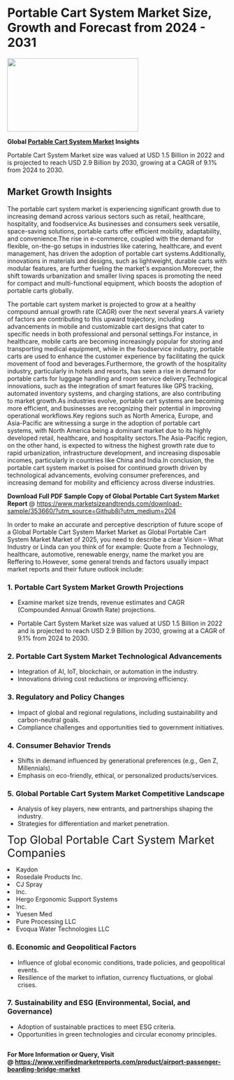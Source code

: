 <H1>Portable Cart System Market Size, Growth and Forecast from 2024 - 2031</H1><img class="aligncenter size-medium wp-image-584254" src="https://thirdeyenews.in/wp-content/uploads/2024/09/Global-Market-Research-300x168.jpeg" alt="" width="300" height="168" /><p><strong>Global&nbsp;<a href="https://www.marketsizeandtrends.com/download-sample/353660/?utm_source=Github8j?utm_medium=204">Portable Cart System Market</a> Insights</strong></p><p>Portable Cart System Market size was valued at USD 1.5 Billion in 2022 and is projected to reach USD 2.9 Billion by 2030, growing at a CAGR of 9.1% from 2024 to 2030.</p><p><h2>Market Growth Insights</h2> <p>The portable cart system market is experiencing significant growth due to increasing demand across various sectors such as retail, healthcare, hospitality, and foodservice.As businesses and consumers seek versatile, space-saving solutions, portable carts offer efficient mobility, adaptability, and convenience.The rise in e-commerce, coupled with the demand for flexible, on-the-go setups in industries like catering, healthcare, and event management, has driven the adoption of portable cart systems.Additionally, innovations in materials and designs, such as lightweight, durable carts with modular features, are further fueling the market's expansion.Moreover, the shift towards urbanization and smaller living spaces is promoting the need for compact and multi-functional equipment, which boosts the adoption of portable carts globally.</p> <p>The portable cart system market is projected to grow at a healthy compound annual growth rate (CAGR) over the next several years.A variety of factors are contributing to this upward trajectory, including advancements in mobile and customizable cart designs that cater to specific needs in both professional and personal settings.For instance, in healthcare, mobile carts are becoming increasingly popular for storing and transporting medical equipment, while in the foodservice industry, portable carts are used to enhance the customer experience by facilitating the quick movement of food and beverages.Furthermore, the growth of the hospitality industry, particularly in hotels and resorts, has seen a rise in demand for portable carts for luggage handling and room service delivery.Technological innovations, such as the integration of smart features like GPS tracking, automated inventory systems, and charging stations, are also contributing to market growth.As industries evolve, portable cart systems are becoming more efficient, and businesses are recognizing their potential in improving operational workflows.Key regions such as North America, Europe, and Asia-Pacific are witnessing a surge in the adoption of portable cart systems, with North America being a dominant market due to its highly developed retail, healthcare, and hospitality sectors.The Asia-Pacific region, on the other hand, is expected to witness the highest growth rate due to rapid urbanization, infrastructure development, and increasing disposable incomes, particularly in countries like China and India.In conclusion, the portable cart system market is poised for continued growth driven by technological advancements, evolving consumer preferences, and increasing demand for mobility and efficiency across diverse industries.</p> <p><span class=""><strong>Download Full PDF Sample Copy of Global Portable Cart System Market Report</strong> @ <a href="https://www.marketsizeandtrends.com/download-sample/353660/?utm_source=Github8j?utm_medium=204" target="_blank">https://www.marketsizeandtrends.com/download-sample/353660/?utm_source=Github8j?utm_medium=204</a></span></p><p>In order to make an accurate and perceptive description of future scope of a Global&nbsp;Portable Cart System Market Market as Global&nbsp;Portable Cart System Market Market of 2025, you need to describe a clear Vision &ndash; What Industry or Linda can you think of for example: Quote from a Technology, healthcare, automotive, renewable energy, name the market you are Reffering to.However, some general trends and factors usually impact market reports and their future outlook include:</p><h3>1.&nbsp;<strong>Portable Cart System Market Growth Projections</strong></h3><ul><li>Examine market size trends, revenue estimates and CAGR (Compounded Annual Growth Rate) projections.</li><li><p>Portable Cart System Market size was valued at USD 1.5 Billion in 2022 and is projected to reach USD 2.9 Billion by 2030, growing at a CAGR of 9.1% from 2024 to 2030.</p></li></ul><h3>2.&nbsp;<strong>Portable Cart System Market Technological Advancements</strong></h3><ul><li>Integration of AI, IoT, blockchain, or automation in the industry.</li><li>Innovations driving cost reductions or improving efficiency.</li></ul><h3>3.&nbsp;<strong>Regulatory and Policy Changes</strong></h3><ul><li>Impact of global and regional regulations, including sustainability and carbon-neutral goals.</li><li>Compliance challenges and opportunities tied to government initiatives.</li></ul><h3>4.&nbsp;<strong>Consumer Behavior Trends</strong></h3><ul><li>Shifts in demand influenced by generational preferences (e.g., Gen Z, Millennials).</li><li>Emphasis on eco-friendly, ethical, or personalized products/services.</li></ul><h3>5.&nbsp;<strong>Global Portable Cart System Market Competitive Landscape</strong></h3><ul><li>Analysis of key players, new entrants, and partnerships shaping the industry.</li><li>Strategies for differentiation and market penetration.</li></ul><p data-pm-slice="1 1 []"><span style="color: inherit; font-family: inherit; font-size: 25px;">Top Global Portable Cart System Market Companies</span></p><div class="" data-test-id=""><p><li>Kaydon</li><li> Rosedale Products Inc.</li><li> CJ Spray</li><li> Inc.</li><li> Hergo Ergonomic Support Systems</li><li> Inc.</li><li> Yuesen Med</li><li> Pure Processing LLC</li><li> Evoqua Water Technologies LLC</li></p></div><h3>6.&nbsp;<strong>Economic and Geopolitical Factors</strong></h3><ul><li>Influence of global economic conditions, trade policies, and geopolitical events.</li><li>Resilience of the market to inflation, currency fluctuations, or global crises.</li></ul><h3>7.&nbsp;<strong>Sustainability and ESG (Environmental, Social, and Governance)</strong></h3><ul><li>Adoption of sustainable practices to meet ESG criteria.</li><li>Opportunities in green technologies and circular economy principles.</li></ul><h2><strong style="font-size: 14px;">For More Information or Query, Visit @&nbsp;</strong><a style="background-color: #ffffff; font-size: 14px;" href="https://www.marketsizeandtrends.com/report/portable-cart-system-market/" target="_blank">https://www.verifiedmarketreports.com/product/airport-passenger-boarding-bridge-market</a></h2>